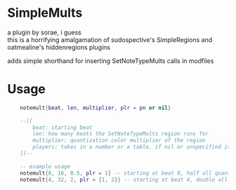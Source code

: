 # SimpleMults
a plugin by sorae, i guess  
this is a horrifying amalgamation of sudospective's SimpleRegions and oatmealine's hiddenregions plugins

adds simple shorthand for inserting SetNoteTypeMults calls in modfiles

# Usage
```lua
    notemult{beat, len, multiplier, plr = pn or nil}
    
    --[[
        beat: starting beat
        len: how many beats the SetNoteTypeMults region runs for
        multiplier: quantization color multiplier of the region
        players: takes in a number or a table, if nil or unspecified it'll apply to all players
    ]]--
    
    -- example usage
    notemult{8, 16, 0.5, plr = 1} -- starting at beat 8, half all quantization colors for the next 16 beats on player 1
    notemult{4, 32, 2, plr = {1, 2}} -- starting at beat 4, double all quantization colors for the next 32 beats on players 1 and 2
```